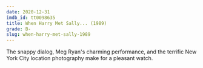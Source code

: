 ```yaml
---
date: 2020-12-31
imdb_id: tt0098635
title: When Harry Met Sally... (1989)
grade: B-
slug: when-harry-met-sally-1989
---
```


The snappy dialog, Meg Ryan's charming performance, and the terrific New York City location photography make for a pleasant watch.